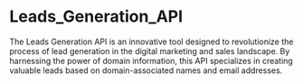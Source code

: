 # Leads_Generation_API
The Leads Generation API is an innovative tool designed to revolutionize the process of lead generation in the digital marketing and sales landscape. By harnessing the power of domain information, this API specializes in creating valuable leads based on domain-associated names and email addresses.
